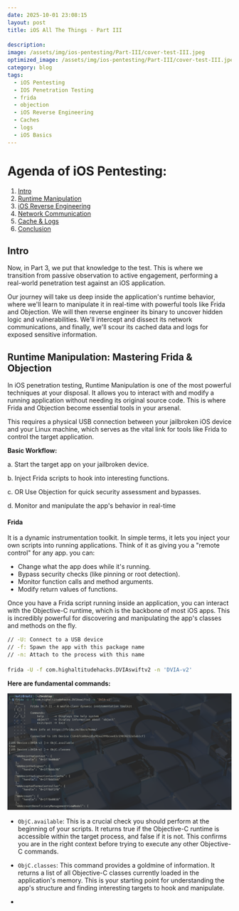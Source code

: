 ```yaml
---
date: 2025-10-01 23:08:15
layout: post
title: iOS All The Things - Part III

description: 
image: /assets/img/ios-pentesting/Part-III/cover-test-III.jpeg
optimized_image: /assets/img/ios-pentesting/Part-III/cover-test-III.jpeg
category: blog
tags:
  - iOS Pentesting
  - IOS Penetration Testing
  - frida
  - objection
  - iOS Reverse Engineering
  - Caches
  - logs
  - iOS Basics
---
```


# Agenda of iOS Pentesting:
1. [Intro](#intro)
2. [Runtime Manipulation](#runtime-manipulation)
3. [iOS Reverse Engineering](#ios-reverse-engineering)
4. [Network Communication](#network-communication)
5. [Cache & Logs](#cache--logs)
6. [Conclusion](conclusion)

## Intro

Now, in Part 3, we put that knowledge to the test. This is where we transition from passive observation to active engagement, performing a real-world penetration test against an iOS application.

Our journey will take us deep inside the application's runtime behavior, where we'll learn to manipulate it in real-time with powerful tools like Frida and Objection. We will then reverse engineer its binary to uncover hidden logic and vulnerabilities. We'll intercept and dissect its network communications, and finally, we'll scour its cached data and logs for exposed sensitive information.

## Runtime Manipulation: Mastering Frida & Objection

In iOS penetration testing, Runtime Manipulation is one of the most powerful techniques at your disposal. It allows you to interact with and modify a running application without needing its original source code. This is where Frida and Objection become essential tools in your arsenal.

This requires a physical USB connection between your jailbroken iOS device and your Linux machine, which serves as the vital link for tools like Frida to control the target application.

**Basic Workflow:**

a. Start the target app on your jailbroken device.

b. Inject Frida scripts to hook into interesting functions.

c. OR Use Objection for quick security assessment and bypasses.

d. Monitor and manipulate the app's behavior in real-time

#### Frida

It is a dynamic instrumentation toolkit. In simple terms, it lets you inject your own scripts into running applications. Think of it as giving you a "remote control" for any app. you can:

* Change what the app does while it's running.
* Bypass security checks (like pinning or root detection).
* Monitor function calls and method arguments.
* Modify return values of functions.

Once you have a Frida script running inside an application, you can interact with the Objective-C runtime, which is the backbone of most iOS apps. This is incredibly powerful for discovering and manipulating the app's classes and methods on the fly.

```bash
// -U: Connect to a USB device
// -f: Spawn the app with this package name
// -n: Attach to the process with this name

frida -U -f com.highaltitudehacks.DVIAswiftv2 -n 'DVIA-v2'
```

**Here are fundamental commands:**

![image](/assets/img/ios-pentesting/Part-III/objc-frida.png)

* `ObjC.available`: This is a crucial check you should perform at the beginning of your scripts. It returns true if the Objective-C runtime is accessible within the target process, and false if it is not. This confirms you are in the right context before trying to execute any other Objective-C commands.

* `ObjC.classes`: This command provides a goldmine of information. It returns a list of all Objective-C classes currently loaded in the application's memory. This is your starting point for understanding the app's structure and finding interesting targets to hook and manipulate.

* 
